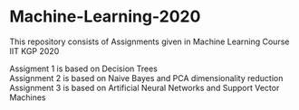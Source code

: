 # Machine-Learning-2020
This repository consists of Assignments given in Machine Learning Course IIT KGP 2020

Assigment 1 is based on Decision Trees  
Assignment 2 is based on Naive Bayes and PCA dimensionality reduction  
Assignment 3 is based on Artificial Neural Networks and Support Vector Machines  

